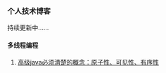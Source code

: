 ### 个人技术博客
持续更新中……
#### 多线程编程
1. [高级java必须清楚的概念：原子性、可见性、有序性](https://github.com/toheng/JavaSatck/blob/master/atom-visible-orderly.md)